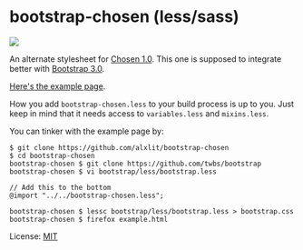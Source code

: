 # bootstrap-chosen (less/sass)

![](https://github.com/alxlit/bootstrap-chosen/raw/master/example.png)

An alternate stylesheet for [Chosen 1.0](http://harvesthq.github.com/chosen/). This
one is supposed to integrate better with [Bootstrap 3.0](http://getbootstrap.com/).

[Here's the example page](http://alxlit.github.io/bootstrap-chosen/).

How you add `bootstrap-chosen.less` to your build process is up to you. Just keep
in mind that it needs access to `variables.less` and `mixins.less`.

You can tinker with the example page by:

```
$ git clone https://github.com/alxlit/bootstrap-chosen
$ cd bootstrap-chosen
bootstrap-chosen $ git clone https://github.com/twbs/bootstrap
bootstrap-chosen $ vi bootstrap/less/bootstrap.less

// Add this to the bottom
@import "../../bootstrap-chosen.less";

bootstrap-chosen $ lessc bootstrap/less/bootstrap.less > bootstrap.css
bootstrap-chosen $ firefox example.html
```

License: [MIT](https://en.wikipedia.org/wiki/MIT_License)

